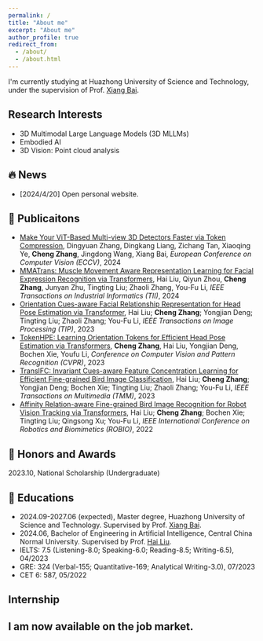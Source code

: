 ```yaml
---
permalink: /
title: "About me"
excerpt: "About me"
author_profile: true
redirect_from: 
  - /about/
  - /about.html
---
```



I'm currently studying at Huazhong University of Science and Technology, under the supervision of Prof. [Xiang Bai](https://scholar.google.com/citations?user=UeltiQ4AAAAJ&hl=en).  


Research Interests
------
* 3D Multimodal Large Language Models (3D MLLMs)
* Embodied AI
* 3D Vision: Point cloud analysis  


🔥 News
------

* [2024/4/20] Open personal website.

📝 Publicaitons
------
* [Make Your ViT-Based Multi-view 3D Detectors Faster via Token Compression](https://link.springer.com/chapter/10.1007/978-3-031-72970-6_4), Dingyuan Zhang, Dingkang Liang, Zichang Tan, Xiaoqing Ye, **Cheng Zhang**, Jingdong Wang, Xiang Bai, *European Conference on Computer Vision (ECCV)*, 2024
* [MMATrans: Muscle Movement Aware Representation Learning for Facial Expression Recognition via Transformers](https://ieeexplore.ieee.org/document/10636220), Hai Liu, 
Qiyun Zhou, **Cheng Zhang**, Junyan Zhu, Tingting Liu; Zhaoli Zhang, You-Fu Li, *IEEE Transactions on Industrial Informatics (TII)*, 2024
* [Orientation Cues-aware Facial Relationship Representation for Head Pose Estimation via Transformer](https://ieeexplore.ieee.org/document/10318055), Hai Liu; **Cheng Zhang**; Yongjian Deng; Tingting Liu; Zhaoli Zhang; You-Fu Li, *IEEE Transactions on Image Processing (TIP)*, 2023
* [TokenHPE: Learning Orientation Tokens for Efficient Head Pose Estimation via Transformers](https://openaccess.thecvf.com/content/CVPR2023/html/Zhang_TokenHPE_Learning_Orientation_Tokens_for_Efficient_Head_Pose_Estimation_via_CVPR_2023_paper.html), **Cheng Zhang**, Hai Liu, Yongjian Deng, Bochen Xie, Youfu Li, *Conference on Computer Vision and Pattern Recognition (CVPR)*, 2023
* [TransIFC: Invariant Cues-aware Feature Concentration Learning for Efficient Fine-grained Bird Image Classification](https://ieeexplore.ieee.org/abstract/document/10023961), Hai Liu; **Cheng Zhang**; Yongjian Deng; Bochen Xie; Tingting Liu; Zhaoli Zhang; You-Fu Li, *IEEE Transactions on Multimedia (TMM)*, 2023
* [Affinity Relation-aware Fine-grained Bird Image Recognition for Robot Vision Tracking via Transformers](https://ieeexplore.ieee.org/abstract/document/10011861), Hai Liu; **Cheng Zhang**; Bochen Xie; Tingting Liu; Qingsong Xu; You-Fu Li, *IEEE International Conference on Robotics and Biomimetics (ROBIO)*, 2022

🏅 Honors and Awards
------
2023.10, National Scholarship (Undergraduate)

📖 Educations
------
* 2024.09-2027.06 (expected), Master degree, Huazhong University of Science and Technology. Supervised by Prof. [Xiang Bai](https://scholar.google.com/citations?user=UeltiQ4AAAAJ&hl=en).
* 2024.06, Bachelor of Engineering in Artificial Intelligence, Central China Normal University. Supervised by Prof. [Hai Liu](https://scholar.google.com/citations?user=Tjw7zHEAAAAJ&hl=en).
* IELTS: 7.5 (Listening-8.0; Speaking-6.0; Reading-8.5; Writing-6.5), 04/2023
* GRE: 324 (Verbal-155; Quantitative-169; Analytical Writing-3.0), 07/2023
* CET 6: 587, 05/2022


Internship
------
I am now available on the job market.
------
<script type='text/javascript' id='clustrmaps' src='//cdn.clustrmaps.com/map_v2.js?cl=ffffff&w=300&t=tt&d=4yP6BEk3dPm3WM4dSyHf6UzOTTNUv23thzo95DQTAsw&co=a8e6ff&cmo=3acc3a&cmn=ff5353&ct=000000'></script>

